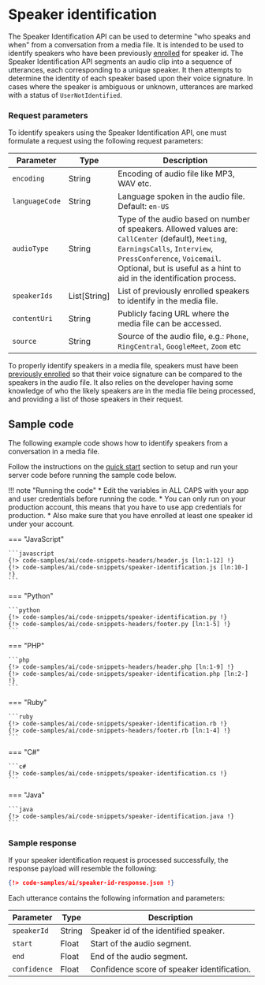 # Speaker identification

The Speaker Identification API can be used to determine "who speaks and when" from a conversation from a media file. It is intended to be used to identify speakers who have been previously [enrolled](speaker-enrollment.md) for speaker id. The Speaker Identification API segments an audio clip into a sequence of utterances, each corresponding to a unique speaker. It then attempts to determine the identity of each speaker based upon their voice signature. In cases where the speaker is ambiguous or unknown, utterances are marked with a status of `UserNotIdentified`.

### Request parameters

To identify speakers using the Speaker Identification API, one must formulate a request using the following request parameters:

| Parameter     | Type          | Description                               |
| -------------- | ------------ | ----------------------------------------- |
| `encoding`     | String       | Encoding of audio file like MP3, WAV etc. |
| `languageCode` | String       | Language spoken in the audio file. Default: `en-US` |
| `audioType`    | String       | Type of the audio based on number of speakers. Allowed values are: `CallCenter` (default), `Meeting`, `EarningsCalls`, `Interview`, `PressConference`, `Voicemail`. Optional, but is useful as a hint to aid in the identification process. |
| `speakerIds`   | List[String] | List of previously enrolled speakers to identify in the media file. |
| `contentUri`   | String       | Publicly facing URL where the media file can be accessed. |
| `source`       | String       | Source of the audio file, e.g.: `Phone`, `RingCentral`, `GoogleMeet`, `Zoom` etc |

To properly identify speakers in a media file, speakers must have been [previously enrolled](speaker-enrollment.md) so that their voice signature can be compared to the speakers in the audio file. It also relies on the developer having some knowledge of who the likely speakers are in the media file being processed, and providing a list of those speakers in their request.

## Sample code

The following example code shows how to identify speakers from a conversation in a media file.

Follow the instructions on the [quick start](../quick-start#) section to setup and run your server code before running the sample code below.

!!! note "Running the code"
    * Edit the variables in ALL CAPS with your app and user credentials before running the code.
    * You can only run on your production account, this means that you have to use app credentials for production.
    * Also make sure that you have enrolled at least one speaker id under your account.

=== "JavaScript"

    ```javascript
    {!> code-samples/ai/code-snippets-headers/header.js [ln:1-12] !}
    {!> code-samples/ai/code-snippets/speaker-identification.js [ln:10-] !}
    ```

=== "Python"

    ```python
    {!> code-samples/ai/code-snippets/speaker-identification.py !}
    {!> code-samples/ai/code-snippets-headers/footer.py [ln:1-5] !}
    ```

=== "PHP"

    ```php
    {!> code-samples/ai/code-snippets-headers/header.php [ln:1-9] !}
    {!> code-samples/ai/code-snippets/speaker-identification.php [ln:2-] !}
    ```

=== "Ruby"

    ```ruby
    {!> code-samples/ai/code-snippets/speaker-identification.rb !}
    {!> code-samples/ai/code-snippets-headers/footer.rb [ln:1-4] !}
    ```    

=== "C#"

    ```c#
    {!> code-samples/ai/code-snippets/speaker-identification.cs !}
    ```

=== "Java"

    ```java
    {!> code-samples/ai/code-snippets/speaker-identification.java !}
    ```

### Sample response

If your speaker identification request is processed successfully, the response payload will resemble the following:

```json
{!> code-samples/ai/speaker-id-response.json !}
```

Each utterance contains the following information and parameters:

| Parameter    | Type   | Description                           |
| ----------   | ------ | ------------------------------------- |
| `speakerId`  | String | Speaker id of the identified speaker. |
| `start`      | Float  | Start of the audio segment.           |
| `end`        | Float  | End of the audio segment.             |
| `confidence` | Float | Confidence score of speaker identification. |
